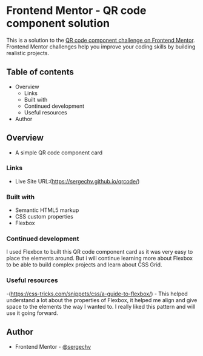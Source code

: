 # Frontend Mentor - QR code component solution

This is a solution to the [QR code component challenge on Frontend Mentor](https://www.frontendmentor.io/challenges/qr-code-component-iux_sIO_H). Frontend Mentor challenges help you improve your coding skills by building realistic projects. 

## Table of contents

- Overview
  - Links
  - Built with
  - Continued development
  - Useful resources
- Author



## Overview
- A simple QR code component card


### Links

- Live Site URL:(https://sergechv.github.io/qrcode/)

### Built with

- Semantic HTML5 markup
- CSS custom properties
- Flexbox


### Continued development

I used Flexbox to built this QR code component card as it was very easy to place the elements around.
But i will continue learning more about Flexbox to be able to build complex projects and learn about CSS Grid.


### Useful resources

-(https://css-tricks.com/snippets/css/a-guide-to-flexbox/) - This helped understand a lot about the properties of Flexbox, it helped me align and give space to the elements the way I wanted to. I really liked this pattern and will use it going forward.

## Author

- Frontend Mentor - [@sergechv](https://www.frontendmentor.io/profile/sergechv)

